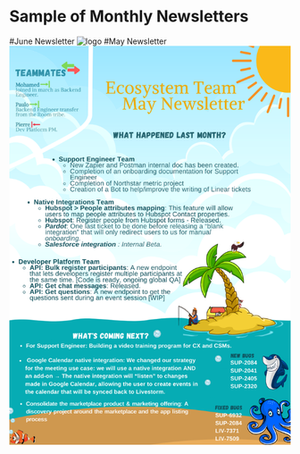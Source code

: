 # Sample of Monthly Newsletters

#June Newsletter
<img src="./juneletter.png" alt="logo"/>
#May Newsletter
<img src="./mayletter.png" alt="logo"/>
